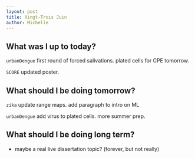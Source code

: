 ```yaml
---
layout: post
title: Vingt-Trois Juin
author: Michelle
---
```


## What was I up to today?

`urbanDengue` first round of forced salivations. plated cells for CPE tomorrow.

`SCORE` updated poster.

## What should I be doing tomorrow?

`zika` update range maps. add paragraph to intro on ML

`urbanDengue` add virus to plated cells. more summer prep.

## What should I be doing long term?

* maybe a real live dissertation topic? (forever, but not really)

<i class="fa fa-code" style="color:green"> </i>




